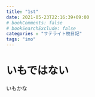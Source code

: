 ```yaml
---
title: "1st"
date: 2021-05-23T22:16:39+09:00
# bookComments: false
# bookSearchExclude: false
categories : "サテライト校日記"
tags: "imo"
---
```


# いもではない

いもかな